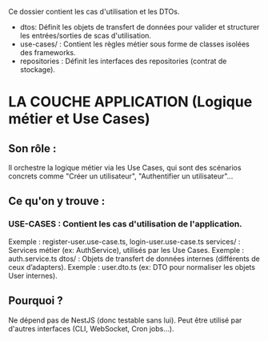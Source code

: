 Ce dossier contient les cas d'utilisation et les DTOs.
 - dtos: Définit les objets de transfert de données pour valider et structurer les entrées/sorties de scas d'utilisation.
 - use-cases/ : Contient les règles métier sous forme de classes isolées des frameworks.
 - repositories : Définit les interfaces des repositories (contrat de stockage).

# LA COUCHE APPLICATION (Logique métier et Use Cases)
## Son rôle : 
Il orchestre la logique métier via les Use Cases, qui sont des scénarios concrets comme "Créer un utilisateur", "Authentifier un utilisateur"...

## Ce qu'on y trouve :

### USE-CASES : Contient les cas d'utilisation de l'application.
Exemple : register-user.use-case.ts, login-user.use-case.ts
services/ : Services métier (ex: AuthService), utilisés par les Use Cases.
Exemple : auth.service.ts
dtos/ : Objets de transfert de données internes (différents de ceux d’adapters).
Exemple : user.dto.ts (ex: DTO pour normaliser les objets User internes).

## Pourquoi ?
Ne dépend pas de NestJS (donc testable sans lui).
Peut être utilisé par d'autres interfaces (CLI, WebSocket, Cron jobs...).